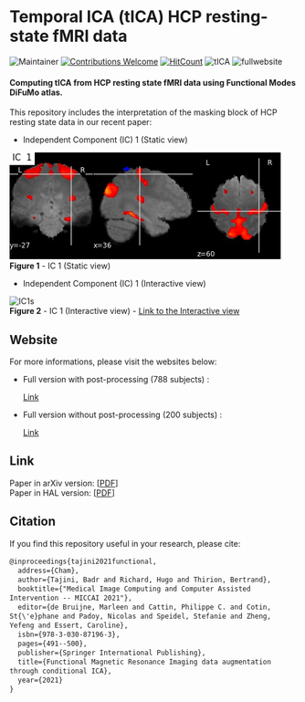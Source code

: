 # Temporal ICA (tICA) HCP resting-state fMRI data
![Maintainer](https://img.shields.io/badge/maintainer-BTajini-blue) [![Contributions Welcome](https://img.shields.io/badge/contributions-welcome-brightgreen.svg?style=flat)](https://github.com/dwyl/esta/issues) [![HitCount](https://hits.dwyl.com/BTajini/tICA.svg?style=flat-square)](http://hits.dwyl.com/BTajini/tICA) ![tICA](https://img.shields.io/badge/%20tICA-https%3A%2F%2Fbtajini.github.io%2FtICA%2F-blue) ![fullwebsite](https://img.shields.io/badge/%20full--website-https%3A%2F%2Fbtajini.github.io%2FtICA%2FtICAv3.html-brightgreen) 

#### Computing tICA from HCP resting state fMRI data using Functional Modes DiFuMo atlas.

This repository includes the interpretation of the masking block of HCP resting state data in our recent paper:

- Independent Component (IC) 1 (Static view) <br>

![IC1s](tICA_filesv3/imagesv3/Mix_mat_ic_1.jpg) <br>
**Figure 1** - IC 1 (Static view)

- Independent Component (IC) 1 (Interactive view) <br>

![IC1s](figs/viewer_tica.gif) <br>
**Figure 2** - IC 1 (Interactive view) - <a href="https://btajini.github.io/tICA/tICA_filesv3/imagesv3/Mix_mat_ic_1.html" >Link to the Interactive view</a>
<br>

## Website
For more informations, please visit the websites below:

- Full version with post-processing (788 subjects) :

  [Link](https://btajini.github.io/tICA/tICAv3.html ) 

- Full version without post-processing (200 subjects) : 

  [Link](https://btajini.github.io/tICA/tICA.html) 
  
  
## Link
Paper in arXiv version:  [[PDF](https://arxiv.org/abs/2107.06104v2)] <br>
Paper in HAL version: [[PDF](https://hal.archives-ouvertes.fr/hal-03284313v1)] <br>
## Citation
If you find this repository useful in your research, please cite:
```
@inproceedings{tajini2021functional,
  address={Cham},
  author={Tajini, Badr and Richard, Hugo and Thirion, Bertrand},
  booktitle={"Medical Image Computing and Computer Assisted Intervention -- MICCAI 2021"},
  editor={de Bruijne, Marleen and Cattin, Philippe C. and Cotin, St{\'e}phane and Padoy, Nicolas and Speidel, Stefanie and Zheng, Yefeng and Essert, Caroline},
  isbn={978-3-030-87196-3},
  pages={491--500},
  publisher={Springer International Publishing},
  title={Functional Magnetic Resonance Imaging data augmentation through conditional ICA},
  year={2021}
}
```
